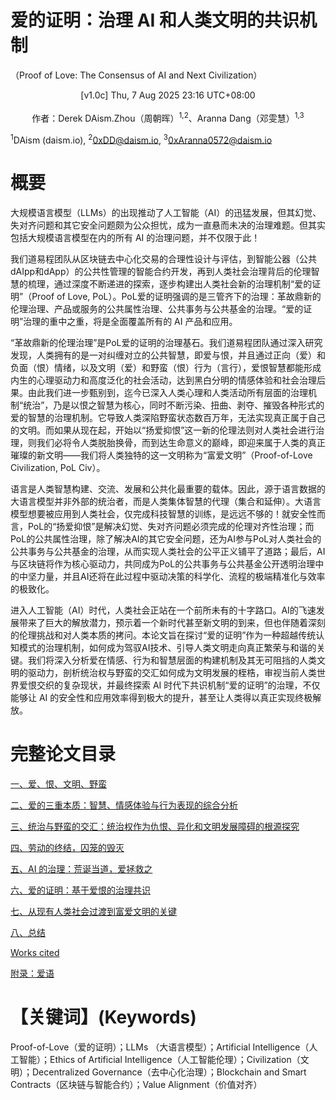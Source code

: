 # 爱的证明：治理 AI 和人类文明的共识机制
（Proof of Love: The Consensus of AI and Next Civilization）

<center>[v1.0c] Thu, 7 Aug 2025 23:16 UTC+08:00</center>
<br>
<center>作者：Derek DAism.Zhou（周朝晖）<sup>1,2</sup>、Aranna Dang（邓雯慧）<sup>1,3</sup></center>

<sup>1</sup>DAism (daism.io), <sup>2</sup>0xDD@daism.io, <sup>3</sup>0xAranna0572@daism.io


# 概要

大规模语言模型（LLMs）的出现推动了人工智能（AI）的迅猛发展，但其幻觉、失对齐问题和其它安全问题颇为公众担忧，成为一直悬而未决的治理难题。但其实包括大规模语言模型在内的所有 AI 的治理问题，并不仅限于此！

我们道易程团队从区块链去中心化交易的合理性设计与评估，到智能公器（公共dAIpp和dApp）的公共性管理的智能合约开发，再到人类社会治理背后的伦理智慧的梳理，通过深度不断递进的探索，逐步构建出人类社会新的治理机制“爱的证明”（Proof of Love, PoL）。PoL爱的证明强调的是三管齐下的治理：革故鼎新的伦理治理、产品或服务的公共属性治理、公共事务与公共基金的治理。“爱的证明”治理的重中之重，将是全面覆盖所有的 AI 产品和应用。

“革故鼎新的伦理治理”是PoL爱的证明的治理基石。我们道易程团队通过深入研究发现，人类拥有的是一对纠缠对立的公共智慧，即爱与恨，并且通过正向（爱）和负面（恨）情绪，以及文明（爱）和野蛮（恨）行为（言行），爱恨智慧都能形成内生的心理驱动力和高度泛化的社会活动，达到黑白分明的情感体验和社会治理后果。由此我们进一步甄别到，迄今已深入人类心理和人类活动所有层面的治理机制“统治”，乃是以恨之智慧为核心，同时不断污染、扭曲、剥夺、摧毁各种形式的爱的智慧的治理机制。它导致人类深陷野蛮状态数百万年，无法实现真正属于自己的文明。而如果从现在起，开始以“扬爱抑恨”这一新的伦理法则对人类社会进行治理，则我们必将令人类脱胎换骨，而到达生命意义的巅峰，即迎来属于人类的真正璀璨的新文明——我们将人类独特的这一文明称为“富爱文明”（Proof-of-Love Civilization, PoL Civ）。

语言是人类智慧构建、交流、发展和公共化最重要的载体。因此，源于语言数据的大语言模型并非外部的统治者，而是人类集体智慧的代理（集合和延伸）。大语言模型想要被应用到人类社会，仅完成科技智慧的训练，是远远不够的！就安全性而言，PoL的“扬爱抑恨”是解决幻觉、失对齐问题必须完成的伦理对齐性治理；而PoL的公共属性治理，除了解决AI的其它安全问题，还为AI参与PoL对人类社会的公共事务与公共基金的治理，从而实现人类社会的公平正义铺平了道路；最后，AI与区块链将作为核心驱动力，共同成为PoL的公共事务与公共基金公开透明治理中的中坚力量，并且AI还将在此过程中驱动决策的科学化、流程的极端精准化与效率的极致化。

进入人工智能（AI）时代，人类社会正站在一个前所未有的十字路口。AI的飞速发展带来了巨大的解放潜力，预示着一个新时代甚至新文明的到来，但也伴随着深刻的伦理挑战和对人类本质的拷问。本论文旨在探讨“爱的证明”作为一种超越传统认知模式的治理机制，如何成为驾驭AI技术、引导人类文明走向真正繁荣与和谐的关键。我们将深入分析爱在情感、行为和智慧层面的构建机制及其无可阻挡的人类文明的驱动力，剖析统治权与野蛮的交汇如何成为文明发展的桎梏，审视当前人类世界爱恨交织的复杂现状，并最终探索 AI 时代下共识机制“爱的证明”的治理，不仅能够让 AI 的安全性和应用效率得到极大的提升，甚至让人类得以真正实现终极解放。


# 完整论文目录
[一、爱、恨、文明、野蛮](https://github.com/DAism2019/Proof-of-Love/blob/main/chinese/sec1.md)

[二、爱的三重本质：智慧、情感体验与行为表现的综合分析](https://github.com/DAism2019/Proof-of-Love/blob/main/chinese/sec2.md)

[三、统治与野蛮的交汇：统治权作为仇恨、异化和文明发展障碍的根源探究](https://github.com/DAism2019/Proof-of-Love/blob/main/chinese/sec3.md)

[四、劳动的终结，囚笼的毁灭](https://github.com/DAism2019/Proof-of-Love/blob/main/chinese/sec4.md)

[五、AI 的治理：荒诞当道，爱拯救之](https://github.com/DAism2019/Proof-of-Love/blob/main/chinese/sec5.md)

[六、爱的证明：基于爱恨的治理共识](https://github.com/DAism2019/Proof-of-Love/blob/main/chinese/sec6.md)

[七、从现有人类社会过渡到富爱文明的关键](https://github.com/DAism2019/Proof-of-Love/blob/main/chinese/sec7.md)

[八、总结](https://github.com/DAism2019/Proof-of-Love/blob/main/chinese/sec8.md)

[Works cited](https://github.com/DAism2019/Proof-of-Love/blob/main/chinese/sec9.md)

[附录：爱语](https://github.com/DAism2019/Proof-of-Love/blob/main/chinese/secapp.md)

# 【关键词】(Keywords)

Proof-of-Love（爱的证明）；LLMs （大语言模型）；Artificial Intelligence（人工智能）；Ethics of Artificial Intelligence（人工智能伦理）；Civilization（文明）；Decentralized Governance（去中心化治理）；Blockchain and Smart Contracts（区块链与智能合约）；Value Alignment（价值对齐）
